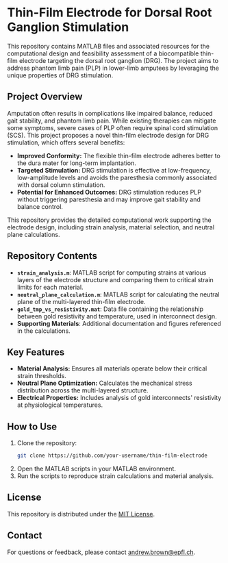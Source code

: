 # Thin-Film Electrode for Dorsal Root Ganglion Stimulation

This repository contains MATLAB files and associated resources for the computational design and feasibility assessment of a biocompatible thin-film electrode targeting the dorsal root ganglion (DRG). The project aims to address phantom limb pain (PLP) in lower-limb amputees by leveraging the unique properties of DRG stimulation.

## Project Overview

Amputation often results in complications like impaired balance, reduced gait stability, and phantom limb pain. While existing therapies can mitigate some symptoms, severe cases of PLP often require spinal cord stimulation (SCS). This project proposes a novel thin-film electrode design for DRG stimulation, which offers several benefits:

- **Improved Conformity:** The flexible thin-film electrode adheres better to the dura mater for long-term implantation.
- **Targeted Stimulation:** DRG stimulation is effective at low-frequency, low-amplitude levels and avoids the paresthesia commonly associated with dorsal column stimulation.
- **Potential for Enhanced Outcomes:** DRG stimulation reduces PLP without triggering paresthesia and may improve gait stability and balance control.

This repository provides the detailed computational work supporting the electrode design, including strain analysis, material selection, and neutral plane calculations.

## Repository Contents

- **`strain_analysis.m`**: MATLAB script for computing strains at various layers of the electrode structure and comparing them to critical strain limits for each material.
- **`neutral_plane_calculation.m`**: MATLAB script for calculating the neutral plane of the multi-layered thin-film electrode.
- **`gold_tmp_vs_resistivity.mat`**: Data file containing the relationship between gold resistivity and temperature, used in interconnect design.
- **Supporting Materials**: Additional documentation and figures referenced in the calculations.

## Key Features

- **Material Analysis:** Ensures all materials operate below their critical strain thresholds.
- **Neutral Plane Optimization:** Calculates the mechanical stress distribution across the multi-layered structure.
- **Electrical Properties:** Includes analysis of gold interconnects' resistivity at physiological temperatures.

## How to Use

1. Clone the repository:
   ```bash
   git clone https://github.com/your-username/thin-film-electrode
2. Open the MATLAB scripts in your MATLAB environment.
3. Run the scripts to reproduce strain calculations and material analysis.

## License

This repository is distributed under the [MIT License](LICENSE).

## Contact

For questions or feedback, please contact andrew.brown@epfl.ch.
